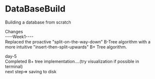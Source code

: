 # DataBaseBuild
Building a database from scratch

Changes\
----Week1----\
Replaced the proactive "split-on-the-way-down" B-Tree algorithm with a more intuitive "insert-then-split-upwards" B+ Tree algorithm.

day-5\
Completed B+ tree implementation....(try visualization if possible in terminal)\
next step=> saving to disk 
